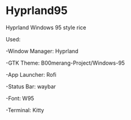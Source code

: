 # Hyprland95
Hyprland Windows 95 style rice

Used:

-Window Manager: Hyprland 

-GTK Theme: B00merang-Project/Windows-95 
    
-App Launcher: Rofi 
    
-Status Bar: waybar 
    
-Font: W95   
    
-Terminal: Kitty 
